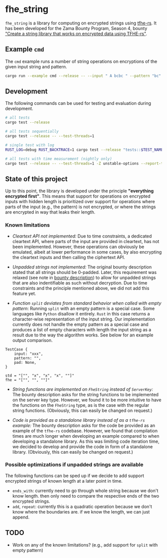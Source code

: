 # fhe_string

`fhe_string` is a library for computing on encrypted strings using [tfhe-rs](https://github.com/zama-ai/tfhe-rs).
It has been developed for the Zama Bounty Program, Season 4, bounty ["Create a string library that works on encrypted data using TFHE-rs"](https://github.com/zama-ai/bounty-program/issues/80).

## Example `cmd`

The `cmd` example runs a number of string operations on encryptions of the given input string and pattern.
```bash
cargo run --example cmd --release -- --input " A bcbc " --pattern "bc"
```

## Development

The following commands can be used for testing and evaluation during development.
```bash
# all tests
cargo test --release

# all tests sequentially
cargo test --release -- --test-threads=1

# single test with log
RUST_LOG=debug RUST_BACKTRACE=1 cargo test --release "tests::$TEST_NAME" -- --nocapture --exact

# all tests with time measurement (nightly only)
cargo test --release -- --test-threads=1 -Z unstable-options --report-time
```

## State of this project

Up to this point, the library is developed under the principle **"everything encrypted first"**. This means that support for operations on encrypted inputs with hidden length is prioritized over support for operations where parts of the input (e.g., the pattern) is not encrypted, or where the strings are encrypted in way that leaks their length.

### Known limitations

- *Cleartext API not implemented:* Due to time constraints, a dedicated cleartext API, where parts of the input are provided in cleartext, has not been implemented. However, these operations can obviously be emulated, albeit at lower performance in some cases, by also encrypting the cleartext inputs and then calling the ciphertext API.

- *Unpadded strings not implemented:* The original bounty description stated that all strings should be 0-padded. Later, this requirement was relaxed (see note in [bounty description](https://github.com/zama-ai/bounty-program/issues/80)) to allow for unpadded strings that are also indentifiable as such without decryption. Due to time constraints and the principle mentioned above, we did not add this feature yet.

- *Function `split` deviates from standard behavior when called with empty pattern*: Running `split` with an empty pattern is a special case. Some languages like `Python` disallow it entirely. `Rust` in this case returns a character-wise representation of the input string. Our implementation currently does not handle the empty pattern as a special case and produces a list of empty characters with length the input string as a result due to the way the algorithm works. See below for an example output comparison.
```
TestCase {
    input: "xxx",
    pattern: "",
    pad: None,
}

std = "["", "x", "x", "x", ""]"
fhe = "["", "", ""]"
```

- *String functions are implemented on `FheString` instead of `ServerKey`:* The bounty description asks for the string functions to be implemented on the server key type. However, we found it to be more intuitive to have the functions on the `FheString` type, as is the case with the regular string functions. (Obviously, this can easily be changed on request.)

- *Code is provided as a standalone library instead of as a `tfhe-rs` example:* The bounty description asks for the code be provided as an example of the `tfhe-rs` codebase. However, we found that compilation times are much longer when developing an example compared to when developing a standalone library. As this was limiting code iteration time, we decided to develop and provide the code in form of a standalone library. (Obviously, this can easily be changed on request.)

### Possible optimizations if unpadded strings are available

The following functions can be sped up if we decide to add support encrypted strings of known length at a later point in time.

- `ends_with`: currently need to go through whole string because we don't know
  length. then only need to compare the respective ends of the two encrypted
  strings.
- `add`, `repeat`: currently this is a quadratic operation because we don't know
  where the boundaries are. if we know the length, we can just append.

## TODO
- Work on any of the known limitations? (e.g., add support for `split` with empty pattern)
